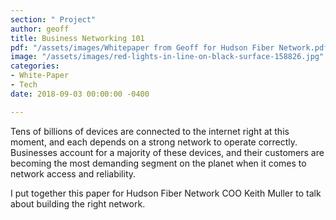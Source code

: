 ```yaml
---
section: " Project"
author: geoff
title: Business Networking 101
pdf: "/assets/images/Whitepaper from Geoff for Hudson Fiber Network.pdf"
image: "/assets/images/red-lights-in-line-on-black-surface-158826.jpg"
categories:
- White-Paper
- Tech
date: 2018-09-03 00:00:00 -0400

---
```

Tens of billions of devices are connected to the internet right at this moment, and each depends on a strong network to operate correctly. Businesses account for a majority of these devices, and their customers are becoming the most demanding segment on the planet when it comes to network access and reliability.

I put together this paper for Hudson Fiber Network COO Keith Muller to talk about building the right network.